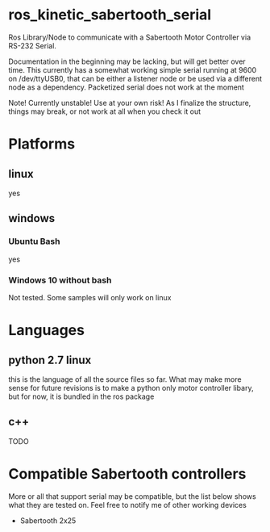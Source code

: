 # ros_kinetic_sabertooth_serial
Ros Library/Node to communicate with a Sabertooth Motor Controller via RS-232 Serial.

Documentation in the beginning may be lacking, but will get better over time. This currently has a somewhat working simple serial running at 9600 on /dev/ttyUSB0, that can be either a listener node or be used via a different node as a dependency. Packetized serial does not work at the moment


Note! Currently unstable! Use at your own risk! As I finalize the structure, things may break, or not work at all when you check it out

# Platforms
## linux
yes
## windows
### Ubuntu Bash
yes
### Windows 10 without bash
Not tested. Some samples will only work on linux

# Languages
## python 2.7 linux
this is the language of all the source files so far. What may make more sense for future revisions is to make a python only motor controller libary, but for now, it is bundled in the ros package

## c++
TODO

# Compatible Sabertooth controllers
More or all that support serial may be compatible, but the list below shows what they are tested on. Feel free to notify me of other working devices

- Sabertooth 2x25
